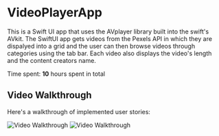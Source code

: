 # VideoPlayerApp

This is a Swift UI app that uses the AVplayer library built into the swift's AVkit. The SwiftUI app gets videos from the Pexels API in which they are dispalyed into a grid and the user can then browse videos through categories using the tab bar. Each video also displays the video's length and the content creators name. 

Time spent: **10** hours spent in total

## Video Walkthrough

Here's a walkthrough of implemented user stories:

<img src = 'http://g.recordit.co/DZr6lNToLM.gif' title='Video Walkthrough' width='' alt='Video Walkthrough' />
<img src='http://g.recordit.co/DZr6lNToLM.gif' title='Video Walkthrough' width='' alt='Video Walkthrough' />
